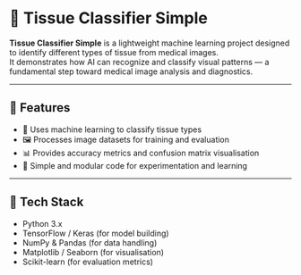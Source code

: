 # 🧬 Tissue Classifier Simple

**Tissue Classifier Simple** is a lightweight machine learning project designed to identify different types of tissue from medical images.  
It demonstrates how AI can recognize and classify visual patterns — a fundamental step toward medical image analysis and diagnostics.

---

## 🚀 Features

- 🧠 Uses machine learning to classify tissue types  
- 🖼️ Processes image datasets for training and evaluation  
- 📊 Provides accuracy metrics and confusion matrix visualisation  
- 🧩 Simple and modular code for experimentation and learning  

---

## 🧰 Tech Stack

- Python 3.x  
- TensorFlow / Keras (for model building)  
- NumPy & Pandas (for data handling)  
- Matplotlib / Seaborn (for visualisation)  
- Scikit-learn (for evaluation metrics)
